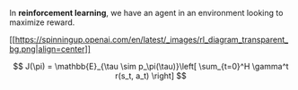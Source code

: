 In **reinforcement learning**, we have an agent in an environment looking to maximize reward.

[[https://spinningup.openai.com/en/latest/_images/rl_diagram_transparent_bg.png|align=center]]

$$
J(\pi) = \mathbb{E}_{\tau \sim p_\pi(\tau)}\left[ \sum_{t=0}^H \gamma^t r(s_t, a_t) \right]
$$